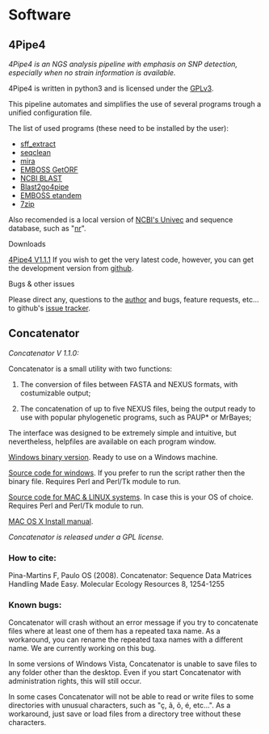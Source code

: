 Software
========

4Pipe4
------

*4Pipe4 is an NGS analysis pipeline with emphasis on SNP detection, especially when no strain information is available.*

4Pipe4 is written in python3 and is licensed under the [GPLv3](http://www.gnu.org/licenses/gpl-3.0.html).

This pipeline automates and simplifies the use of several programs trough a unified configuration file.

The list of used programs (these need to be installed by the user):

* [sff_extract](http://bioinf.comav.upv.es/sff_extract/)
* [seqclean](http://compbio.dfci.harvard.edu/tgi/software/)
* [mira](http://mira-assembler.sourceforge.net/)
* [EMBOSS GetORF](http://emboss.sourceforge.net/apps/cvs/emboss/apps/getorf.html)
* [NCBI BLAST](ftp://ftp.ncbi.nlm.nih.gov/blast/executables/blast+/LATEST/)
* [Blast2go4pipe](http://bioinfo.cipf.es/aconesa/software.html)
* [EMBOSS etandem](http://helixweb.nih.gov/emboss/html/etandem.html)
* [7zip](http://www.7-zip.org/)

Also recomended is a local version of [NCBI's Univec](http://www.ncbi.nlm.nih.gov/VecScreen/UniVec.html) and sequence database, such as "[nr](ftp://ftp.ncbi.nlm.nih.gov/blast/db/)".

Downloads

[4Pipe4 V1.1.1](http://cobig2.fc.ul.pt/downloads/4Pipe4-1.1.1.tar.gz)
If you wish to get the very latest code, however, you can get the development version from [github](https://github.com/StuntsPT/4Pipe4).

Bugs & other issues

Please direct any, questions to the [author](mailto:f.pinamartins@gmail.com) and bugs, feature requests, etc... to github's [issue tracker](https://github.com/StuntsPT/4Pipe4/issues).

 
Concatenator
------------

*Concatenator V 1.1.0:*

Concatenator is a small utility with two functions:

1) The conversion of files between FASTA and NEXUS formats, with costumizable output;

2) The concatenation of up to five NEXUS files, being the output ready to use with popular phylogenetic programs, such as PAUP* or MrBayes;

The interface was designed to be extremely simple and intuitive, but nevertheless, helpfiles are available on each program window.

[Windows binary version](http://cobig2.fc.ul.pt/images/Concatenator/Concatenator.zip). Ready to use on a Windows machine.

[Source code for windows](http://cobig2.fc.ul.pt/images/Concatenator/Concatenator%20%20source%20windows.zip). If you prefer to run the script rather then the binary file. Requires Perl and Perl/Tk module to run.

[Source code for MAC & LINUX systems](http://cobig2.fc.ul.pt/images/Concatenator/Concatenator%20%20source%20unix.tar.gz). In case this is your OS of choice. Requires Perl and Perl/Tk module to run.

[MAC OS X Install manual](http://cobig2.fc.ul.pt/images/Concatenator/Mac%20Install%20Manual.pdf).

*Concatenator is released under a GPL license.*

### How to cite: ###

Pina-Martins F, Paulo OS (2008). Concatenator: Sequence Data Matrices Handling Made Easy. Molecular Ecology Resources 8, 1254-1255

### Known bugs: ###

Concatenator will crash without an error message if you try to concatenate files where at least one of them has a repeated taxa name. As a workaround, you can rename the repeated taxa names with a different name. We are currently working on this bug.

In some versions of Windows Vista, Concatenator is unable to save files to any folder other than the desktop. Even if you start Concatenator with administration rights, this will still occur.

In some cases Concatenator will not be able to read or write files to some directories with unusual characters, such as "ç, ã, õ, é, etc...". As a workaround, just save or load files from a directory tree without these characters.